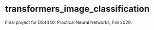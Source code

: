 # transformers_image_classification
Final project for DS4440: Practical Neural Networks, Fall 2020.
